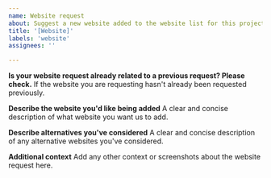 ```yaml
---
name: Website request
about: Suggest a new website added to the website list for this project
title: '[Website]'
labels: 'website'
assignees: ''

---
```


**Is your website request already related to a previous request? Please check.**
If the website you are requesting hasn't already been requested previously.

**Describe the website you'd like being added**
A clear and concise description of what website you want us to add.

**Describe alternatives you've considered**
A clear and concise description of any alternative websites you've considered.

**Additional context**
Add any other context or screenshots about the website request here.